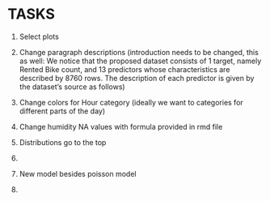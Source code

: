 # TASKS

1. Select plots
2. Change paragraph descriptions (introduction needs to be changed, this as well: We notice that the proposed dataset consists of 1 target, namely Rented Bike count, and 13 predictors whose
characteristics are described by 8760 rows. The description of each predictor is given by the dataset’s source as follows)
3. Change colors for Hour category (ideally we want to categories for different parts of the day) 
4. Change humidity NA values with formula provided in rmd file
5. Distributions go to the top
6. 



5. New model besides poisson model 
6. 